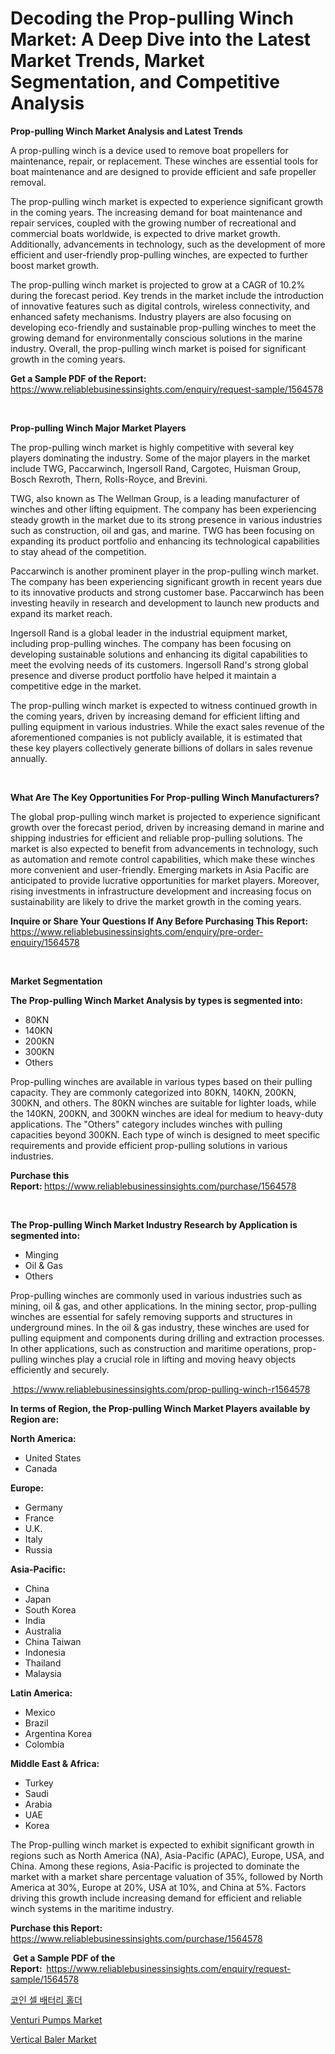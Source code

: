 <p><h1>Decoding the Prop-pulling Winch Market: A Deep Dive into the Latest Market Trends, Market Segmentation, and Competitive Analysis</h1></p><p><strong>Prop-pulling Winch Market Analysis and Latest Trends</strong></p>
<p><p>A prop-pulling winch is a device used to remove boat propellers for maintenance, repair, or replacement. These winches are essential tools for boat maintenance and are designed to provide efficient and safe propeller removal.</p><p>The prop-pulling winch market is expected to experience significant growth in the coming years. The increasing demand for boat maintenance and repair services, coupled with the growing number of recreational and commercial boats worldwide, is expected to drive market growth. Additionally, advancements in technology, such as the development of more efficient and user-friendly prop-pulling winches, are expected to further boost market growth.</p><p>The prop-pulling winch market is projected to grow at a CAGR of 10.2% during the forecast period. Key trends in the market include the introduction of innovative features such as digital controls, wireless connectivity, and enhanced safety mechanisms. Industry players are also focusing on developing eco-friendly and sustainable prop-pulling winches to meet the growing demand for environmentally conscious solutions in the marine industry. Overall, the prop-pulling winch market is poised for significant growth in the coming years.</p></p>
<p><strong>Get a Sample PDF of the Report:&nbsp;</strong> <a href="https://www.reliablebusinessinsights.com/enquiry/request-sample/1564578">https://www.reliablebusinessinsights.com/enquiry/request-sample/1564578</a></p>
<p>&nbsp;</p>
<p><strong>Prop-pulling Winch Major Market Players</strong></p>
<p><p>The prop-pulling winch market is highly competitive with several key players dominating the industry. Some of the major players in the market include TWG, Paccarwinch, Ingersoll Rand, Cargotec, Huisman Group, Bosch Rexroth, Thern, Rolls-Royce, and Brevini.</p><p>TWG, also known as The Wellman Group, is a leading manufacturer of winches and other lifting equipment. The company has been experiencing steady growth in the market due to its strong presence in various industries such as construction, oil and gas, and marine. TWG has been focusing on expanding its product portfolio and enhancing its technological capabilities to stay ahead of the competition.</p><p>Paccarwinch is another prominent player in the prop-pulling winch market. The company has been experiencing significant growth in recent years due to its innovative products and strong customer base. Paccarwinch has been investing heavily in research and development to launch new products and expand its market reach.</p><p>Ingersoll Rand is a global leader in the industrial equipment market, including prop-pulling winches. The company has been focusing on developing sustainable solutions and enhancing its digital capabilities to meet the evolving needs of its customers. Ingersoll Rand's strong global presence and diverse product portfolio have helped it maintain a competitive edge in the market.</p><p>The prop-pulling winch market is expected to witness continued growth in the coming years, driven by increasing demand for efficient lifting and pulling equipment in various industries. While the exact sales revenue of the aforementioned companies is not publicly available, it is estimated that these key players collectively generate billions of dollars in sales revenue annually.</p></p>
<p>&nbsp;</p>
<p><strong>What Are The Key Opportunities For Prop-pulling Winch Manufacturers?</strong></p>
<p><p>The global prop-pulling winch market is projected to experience significant growth over the forecast period, driven by increasing demand in marine and shipping industries for efficient and reliable prop-pulling solutions. The market is also expected to benefit from advancements in technology, such as automation and remote control capabilities, which make these winches more convenient and user-friendly. Emerging markets in Asia Pacific are anticipated to provide lucrative opportunities for market players. Moreover, rising investments in infrastructure development and increasing focus on sustainability are likely to drive the market growth in the coming years.</p></p>
<p><strong>Inquire or Share Your Questions If Any Before Purchasing This Report:</strong> <a href="https://www.reliablebusinessinsights.com/enquiry/pre-order-enquiry/1564578">https://www.reliablebusinessinsights.com/enquiry/pre-order-enquiry/1564578</a></p>
<p>&nbsp;</p>
<p><strong>Market Segmentation</strong></p>
<p><strong>The Prop-pulling Winch Market Analysis by types is segmented into:</strong></p>
<p><ul><li>80KN</li><li>140KN</li><li>200KN</li><li>300KN</li><li>Others</li></ul></p>
<p><p>Prop-pulling winches are available in various types based on their pulling capacity. They are commonly categorized into 80KN, 140KN, 200KN, 300KN, and others. The 80KN winches are suitable for lighter loads, while the 140KN, 200KN, and 300KN winches are ideal for medium to heavy-duty applications. The "Others" category includes winches with pulling capacities beyond 300KN. Each type of winch is designed to meet specific requirements and provide efficient prop-pulling solutions in various industries.</p></p>
<p><strong>Purchase this Report:&nbsp;</strong><a href="https://www.reliablebusinessinsights.com/purchase/1564578">https://www.reliablebusinessinsights.com/purchase/1564578</a></p>
<p>&nbsp;</p>
<p><strong>The Prop-pulling Winch Market Industry Research by Application is segmented into:</strong></p>
<p><ul><li>Minging</li><li>Oil & Gas</li><li>Others</li></ul></p>
<p><p>Prop-pulling winches are commonly used in various industries such as mining, oil & gas, and other applications. In the mining sector, prop-pulling winches are essential for safely removing supports and structures in underground mines. In the oil & gas industry, these winches are used for pulling equipment and components during drilling and extraction processes. In other applications, such as construction and maritime operations, prop-pulling winches play a crucial role in lifting and moving heavy objects efficiently and securely.</p></p>
<p><a href="https://www.reliablebusinessinsights.com/prop-pulling-winch-r1564578">&nbsp;https://www.reliablebusinessinsights.com/prop-pulling-winch-r1564578</a></p>
<p><strong>In terms of Region, the Prop-pulling Winch Market Players available by Region are:</strong></p>
<p>
    <p> <strong> North America: </strong>
        <ul>
            <li>United States</li>
            <li>Canada</li>
        </ul>
        </p> 
    <p> <strong> Europe: </strong>
        <ul>
            <li>Germany</li>
            <li>France</li>
            <li>U.K.</li>
            <li>Italy</li>
            <li>Russia</li>
        </ul>
        </p> 
    <p> <strong> Asia-Pacific: </strong>
        <ul>
            <li>China</li>
            <li>Japan</li>
            <li>South Korea</li>
            <li>India</li>
            <li>Australia</li>
            <li>China Taiwan</li>
            <li>Indonesia</li>
            <li>Thailand</li>
            <li>Malaysia</li>
        </ul>
        </p> 
    <p> <strong> Latin America: </strong>
        <ul>
            <li>Mexico</li>
            <li>Brazil</li>
            <li>Argentina Korea</li>
            <li>Colombia</li>
        </ul>
        </p> 
    <p> <strong> Middle East & Africa: </strong>
        <ul>
            <li>Turkey</li>
            <li>Saudi</li>
            <li>Arabia</li>
            <li>UAE</li>
            <li>Korea</li>
        </ul>
    </p>
    </p>
<p><p>The Prop-pulling winch market is expected to exhibit significant growth in regions such as North America (NA), Asia-Pacific (APAC), Europe, USA, and China. Among these regions, Asia-Pacific is projected to dominate the market with a market share percentage valuation of 35%, followed by North America at 30%, Europe at 20%, USA at 10%, and China at 5%. Factors driving this growth include increasing demand for efficient and reliable winch systems in the maritime industry.</p></p>
<p><strong>Purchase this Report: </strong><a href="https://www.reliablebusinessinsights.com/purchase/1564578">https://www.reliablebusinessinsights.com/purchase/1564578</a></p>
<p>&nbsp;<strong>Get a Sample PDF of the Report:&nbsp;&nbsp;</strong><a href="https://www.reliablebusinessinsights.com/enquiry/request-sample/1564578">https://www.reliablebusinessinsights.com/enquiry/request-sample/1564578</a></p>
<p><strong></strong></p>
<p><p><a href="https://github.com/idcefvhkdut6/Market-Research-Report-List-2/blob/main/1788476174291.md">코인 셀 배터리 홀더</a></p><p><a href="https://github.com/bmorecock/Market-Research-Report-List-4/blob/main/venturi-pumps-market.md">Venturi Pumps Market</a></p><p><a href="https://github.com/Krish2023na/Market-Research-Report-List-5/blob/main/vertical-baler-market.md">Vertical Baler Market</a></p></p>